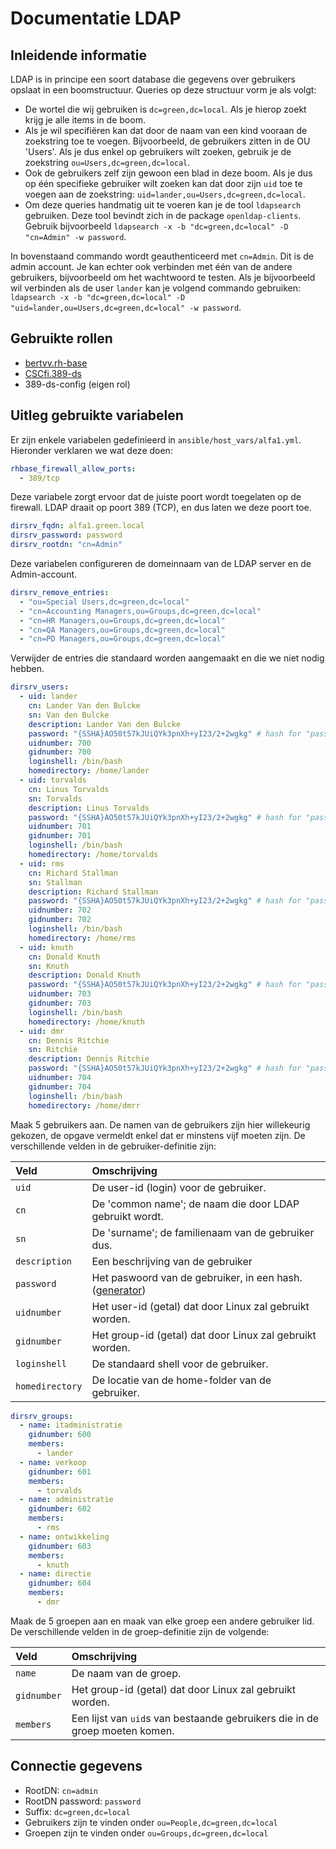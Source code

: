 # Documentatie LDAP

## Inleidende informatie

LDAP is in principe een soort database die gegevens over gebruikers opslaat in een boomstructuur. Queries op deze structuur vorm je als volgt:

- De wortel die wij gebruiken is `dc=green,dc=local`. Als je hierop zoekt krijg je alle items in de boom.
- Als je wil specifiëren kan dat door de naam van een kind vooraan de zoekstring toe te voegen. Bijvoorbeeld, de gebruikers zitten in de OU 'Users'. Als je dus enkel op gebruikers wilt zoeken, gebruik je de zoekstring `ou=Users,dc=green,dc=local`.
- Ook de gebruikers zelf zijn gewoon een blad in deze boom. Als je dus op één specifieke gebruiker wilt zoeken kan dat door zijn `uid` toe te voegen aan de zoekstring: `uid=lander,ou=Users,dc=green,dc=local`.
- Om deze queries handmatig uit te voeren kan je de tool `ldapsearch` gebruiken. Deze tool bevindt zich in de package `openldap-clients`. Gebruik bijvoorbeeld `ldapsearch -x -b "dc=green,dc=local" -D "cn=Admin" -w password`.

In bovenstaand commando wordt geauthenticeerd met `cn=Admin`. Dit is de admin account. Je kan echter ook verbinden met één van de andere gebruikers, bijvoorbeeld om het wachtwoord te testen. Als je bijvoorbeeld wil verbinden als de user `lander` kan je volgend commando gebruiken: `ldapsearch -x -b "dc=green,dc=local" -D "uid=lander,ou=Users,dc=green,dc=local" -w password`. 

## Gebruikte rollen

- [bertvv.rh-base](https://github.com/bertvv/ansible-role-rh-base)
- [CSCfi.389-ds](https://github.com/CSCfi/ansible-role-389-ds)
- 389-ds-config (eigen rol)

## Uitleg gebruikte variabelen

Er zijn enkele variabelen gedefinieerd in `ansible/host_vars/alfa1.yml`. Hieronder verklaren we wat deze doen:

```yaml
rhbase_firewall_allow_ports:
  - 389/tcp
```
Deze variabele zorgt ervoor dat de juiste poort wordt toegelaten op de firewall. LDAP draait op poort 389 (TCP), en dus laten we deze poort toe.

```yaml
dirsrv_fqdn: alfa1.green.local
dirsrv_password: password
dirsrv_rootdn: "cn=Admin"
```

Deze variabelen configureren de domeinnaam van de LDAP server en de Admin-account.

```yaml
dirsrv_remove_entries:
  - "ou=Special Users,dc=green,dc=local"
  - "cn=Accounting Managers,ou=Groups,dc=green,dc=local"
  - "cn=HR Managers,ou=Groups,dc=green,dc=local"
  - "cn=QA Managers,ou=Groups,dc=green,dc=local"
  - "cn=PD Managers,ou=Groups,dc=green,dc=local"
```

Verwijder de entries die standaard worden aangemaakt en die we niet nodig hebben.

```yaml
dirsrv_users:
  - uid: lander
    cn: Lander Van den Bulcke
    sn: Van den Bulcke
    description: Lander Van den Bulcke
    password: "{SSHA}AO50t57kJUiQYk3pnXh+yI23/2+2wgkg" # hash for "password"
    uidnumber: 700
    gidnumber: 700
    loginshell: /bin/bash
    homedirectory: /home/lander
  - uid: torvalds
    cn: Linus Torvalds
    sn: Torvalds
    description: Linus Torvalds
    password: "{SSHA}AO50t57kJUiQYk3pnXh+yI23/2+2wgkg" # hash for "password"
    uidnumber: 701
    gidnumber: 701
    loginshell: /bin/bash
    homedirectory: /home/torvalds
  - uid: rms
    cn: Richard Stallman
    sn: Stallman
    description: Richard Stallman
    password: "{SSHA}AO50t57kJUiQYk3pnXh+yI23/2+2wgkg" # hash for "password"
    uidnumber: 702
    gidnumber: 702
    loginshell: /bin/bash
    homedirectory: /home/rms
  - uid: knuth
    cn: Donald Knuth
    sn: Knuth
    description: Donald Knuth
    password: "{SSHA}AO50t57kJUiQYk3pnXh+yI23/2+2wgkg" # hash for "password"
    uidnumber: 703
    gidnumber: 703
    loginshell: /bin/bash
    homedirectory: /home/knuth
  - uid: dmr
    cn: Dennis Ritchie
    sn: Ritchie
    description: Dennis Ritchie
    password: "{SSHA}AO50t57kJUiQYk3pnXh+yI23/2+2wgkg" # hash for "password"
    uidnumber: 704
    gidnumber: 704
    loginshell: /bin/bash
    homedirectory: /home/dmrr
```

Maak 5 gebruikers aan. De namen van de gebruikers zijn hier willekeurig gekozen, de opgave vermeldt enkel dat er minstens vijf moeten zijn. De verschillende velden in de gebruiker-definitie zijn:

| Veld            | Omschrijving                                                                                                          |
| :---            | :---                                                                                                                  |
| `uid`           | De user-id (login) voor de gebruiker.                                                                                 |
| `cn`            | De 'common name'; de naam die door LDAP gebruikt wordt.                                                               |
| `sn`            | De 'surname'; de familienaam van de gebruiker dus.                                                                    |
| `description`   | Een beschrijving van de gebruiker                                                                                     |
| `password`      | Het paswoord van de gebruiker, in een hash. ([generator](http://projects.marsching.org/weave4j/util/genpassword.php)) |
| `uidnumber`     | Het user-id (getal) dat door Linux zal gebruikt worden.                                                               |
| `gidnumber`     | Het group-id (getal) dat door Linux zal gebruikt worden.                                                              |
| `loginshell`    | De standaard shell voor de gebruiker.                                                                                 |
| `homedirectory` | De locatie van de home-folder van de gebruiker.                                                                       |

```yaml
dirsrv_groups:
  - name: itadministratie
    gidnumber: 600
    members:
      - lander
  - name: verkoop
    gidnumber: 601
    members:
      - torvalds
  - name: administratie
    gidnumber: 602
    members:
      - rms
  - name: ontwikkeling
    gidnumber: 603
    members:
      - knuth
  - name: directie
    gidnumber: 604
    members:
      - dmr
```

Maak de 5 groepen aan en maak van elke groep een andere gebruiker lid. De verschillende velden in de groep-definitie zijn de volgende:

| Veld        | Omschrijving                                                                |
| :---        | :---                                                                        |
| `name`      | De naam van de groep.                                                       |
| `gidnumber` | Het group-id (getal) dat door Linux zal gebruikt worden.                    |
| `members`   | Een lijst van `uid`s van bestaande gebruikers die in de groep moeten komen. |

## Connectie gegevens

- RootDN: `cn=admin`
- RootDN password: `password`
- Suffix: `dc=green,dc=local`
- Gebruikers zijn te vinden onder `ou=People,dc=green,dc=local`
- Groepen zijn te vinden onder `ou=Groups,dc=green,dc=local`
